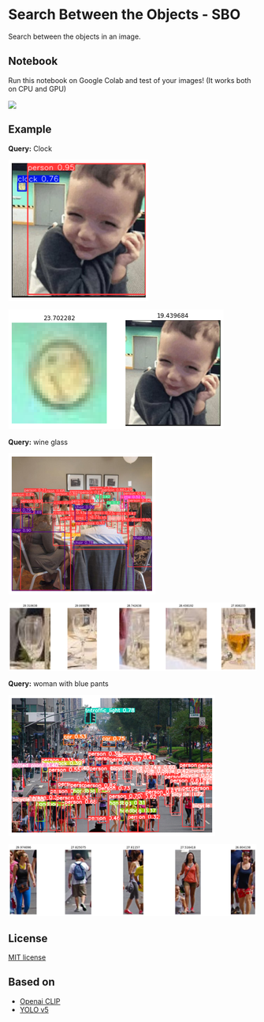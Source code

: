 # Search Between the Objects - SBO

Search between the objects in an image.

## Notebook
Run this notebook on Google Colab and test of your images!
(It works both on CPU and GPU)

[<img src="https://colab.research.google.com/assets/colab-badge.svg" align="center">](https://colab.research.google.com/github/mehrdad-dev/SBO/blob/master/notebooks/search_objects_on_images.ipynb)


## Example
**Query:** Clock

![Mehrdad Mohammadian](https://raw.githubusercontent.com/mehrdad-dev/SBO/main/test_images/ex1.png)

![Mehrdad Mohammadian](https://raw.githubusercontent.com/mehrdad-dev/SBO/main/test_images/ex1-1.png)


**Query:** wine glass

![Mehrdad Mohammadian](https://raw.githubusercontent.com/mehrdad-dev/SBO/main/test_images/ex2.png)

![Mehrdad Mohammadian](https://raw.githubusercontent.com/mehrdad-dev/SBO/main/test_images/ex2-1.png)


**Query:** woman with blue pants

![Mehrdad Mohammadian](https://raw.githubusercontent.com/mehrdad-dev/SBO/main/test_images/ex3.png)

![Mehrdad Mohammadian](https://raw.githubusercontent.com/mehrdad-dev/SBO/main/test_images/ex3-1.png)



## License

[MIT license](https://github.com/mehrdad-dev/SBO/blob/main/LICENSE)

## Based on
- [Openai CLIP](https://pytorch.org/hub/ultralytics_yolov5/)
- [YOLO v5](https://github.com/openai/CLIP)

